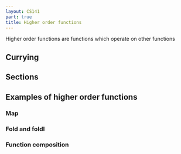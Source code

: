 ```yaml
---
layout: CS141
part: true
title: Higher order functions
---
```




Higher order functions are functions which operate on other functions



## Currying



## Sections



## Examples of higher order functions

### Map

### Fold and foldl

### Function composition

